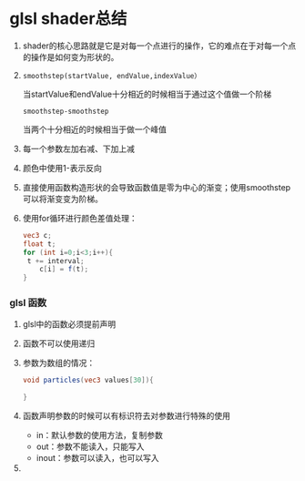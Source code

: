 # glsl shader总结

1. shader的核心思路就是它是对每一个点进行的操作，它的难点在于对每一个点的操作是如何变为形状的。

2. `smoothstep(startValue, endValue,indexValue）`

   当startValue和endValue十分相近的时候相当于通过这个值做一个阶梯

   `smoothstep-smoothstep`

   当两个十分相近的时候相当于做一个峰值

3. 每一个参数左加右减、下加上减

4. 颜色中使用1-表示反向

5. 直接使用函数构造形状的会导致函数值是零为中心的渐变；使用smoothstep可以将渐变变为阶梯。

6. 使用for循环进行颜色差值处理：

   ```glsl
   vec3 c;
   float t;
   for (int i=0;i<3;i++){
   	t += interval;
       c[i] = f(t);
   }
   ```



### glsl 函数

1. glsl中的函数必须提前声明

2. 函数不可以使用递归

3. 参数为数组的情况：

   ```glsl
   void particles(vec3 values[30]){
       
   }
   ```

4. 函数声明参数的时候可以有标识符去对参数进行特殊的使用

   * in：默认参数的使用方法，复制参数
   * out：参数不能读入，只能写入
   * inout：参数可以读入，也可以写入

5. 